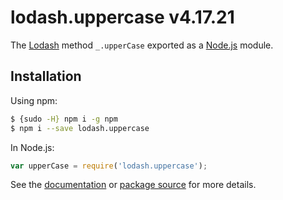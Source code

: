 # lodash.uppercase v4.17.21

The [Lodash](https://lodash.com/) method `_.upperCase` exported as a [Node.js](https://nodejs.org/) module.

## Installation

Using npm:
```bash
$ {sudo -H} npm i -g npm
$ npm i --save lodash.uppercase
```

In Node.js:
```js
var upperCase = require('lodash.uppercase');
```

See the [documentation](https://lodash.com/docs#upperCase) or [package source](https://github.com/lodash/lodash/blob/4.17.21-npm-packages/lodash.uppercase) for more details.

